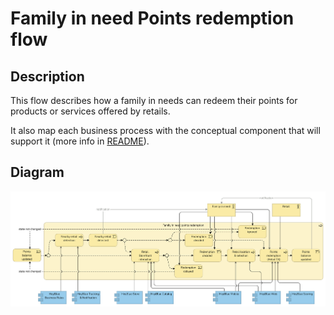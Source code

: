 # Family in need Points redemption flow

## Description

This flow describes how a family in needs can redeem their points for products or services offered by retails.

It also map each business process with the conceptual component that will support it (more info in [README](/README.md#application-component-collaboration-views)).

## Diagram

![Family in needs redemption](/Assets/Family-in-need-points-redemption-Application-Coverage.png)